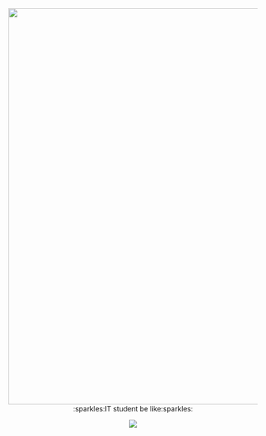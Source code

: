 <div id="header" align="center">
  <img src="https://media.giphy.com/media/dbtDDSvWErdf2/giphy.gif" width="800"/>
</div>
<div id="header" align="center">
:sparkles:IT student be like:sparkles:
</div>
</div>
</div>
</div>
<p align="center">

<div id="header" align="center">
<a hrev="https://git.io/streak-stats"><img src="https://streak-stats.demolab.com?user=BartoszMarianCylwa&theme=dark&hide_border=true&date_format=M%20j%5B%2C%20Y%5D"/></a>
<p/>
